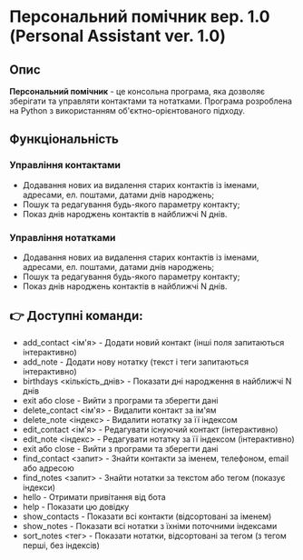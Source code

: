 # Персональний помічник вер. 1.0 (Personal Assistant ver. 1.0)

## Опис
**Персональний помічник** - це консольна програма, яка дозволяє зберігати та управляти контактами та нотатками. Програма розроблена на Python з використанням об'єктно-орієнтованого підходу.

## Функціональність

### Управління контактами
- Додавання нових иа видалення старих контактів із іменами, адресами, ел. поштами, датами днів народжень;
- Пошук та редагування будь-якого параметру контакту;
- Показ днів народжень контактів в найближчі N днів.

### Управління нотатками
- Додавання нових иа видалення старих контактів із іменами, адресами, ел. поштами, датами днів народжень;
- Пошук та редагування будь-якого параметру контакту;
- Показ днів народжень контактів в найближчі N днів.



## 👉 Доступні команди:

  - add_contact <ім'я> - Додати новий контакт (інші поля запитаються інтерактивно)
  - add_note - Додати нову нотатку (текст і теги запитаються інтерактивно)
  - birthdays <кількість_днів> - Показати дні народження в найближчі N днів
  - exit або close - Вийти з програми та зберегти дані
  - delete_contact <ім'я> - Видалити контакт за ім'ям
  - delete_note <індекс> - Видалити нотатку за її індексом
  - edit_contact <ім'я> - Редагувати існуючий контакт (інтерактивно)
  - edit_note <індекс> - Редагувати нотатку за її індексом (інтерактивно)
  - exit або close - Вийти з програми та зберегти дані
  - find_contact <запит> - Знайти контакти за іменем, телефоном, email або адресою
  - find_notes <запит> - Знайти нотатки за текстом або тегом (показує індекси)
  - hello - Отримати привітання від бота
  - help - Показати цю довідку
  - show_contacts - Показати всі контакти (відсортовані за іменем)
  - show_notes - Показати всі нотатки з їхніми поточними індексами
  - sort_notes <тег> - Показати нотатки, відсортовані за тегом (з тегом перші, без індексів)
